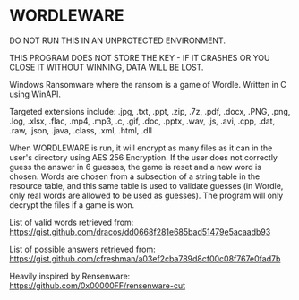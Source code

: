 # WORDLEWARE
DO NOT RUN THIS IN AN UNPROTECTED ENVIRONMENT. 

THIS PROGRAM DOES NOT STORE THE KEY - IF IT CRASHES OR YOU CLOSE IT WITHOUT WINNING, DATA WILL BE LOST.

Windows Ransomware where the ransom is a game of Wordle. Written in C using WinAPI.

Targeted extensions include:
.jpg, .txt, .ppt, .zip, .7z, .pdf, .docx, .PNG, .png, .log, .xlsx, .flac, .mp4, .mp3, .c, .gif, .doc, .pptx, .wav, .js, .avi, .cpp, .dat, .raw, .json, .java, .class, .xml, .html, .dll

When WORDLEWARE is run, it will encrypt as many files as it can in the user's directory using AES 256 Encryption.
If the user does not correctly guess the answer in 6 guesses, the game is reset and a new word is chosen. Words are chosen from a subsection of a string table in the resource table, and this same table is used to validate guesses (in Wordle, only real words are allowed to be used as guesses). The program will only decrypt the files if a game is won.

List of valid words retrieved from: https://gist.github.com/dracos/dd0668f281e685bad51479e5acaadb93

List of possible answers retrieved from: https://gist.github.com/cfreshman/a03ef2cba789d8cf00c08f767e0fad7b

Heavily inspired by Rensenware: https://github.com/0x00000FF/rensenware-cut
